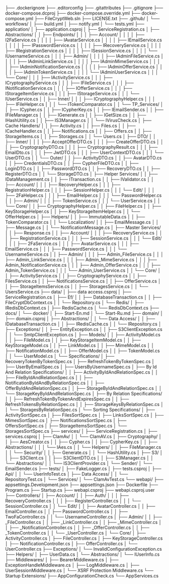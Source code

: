 ├── .dockerignore
├── .editorconfig
├── .gitattributes
├── .gitignore
├── docker-compose.dcproj
├── docker-compose.override.yml
├── docker-compose.yml
├── FileCryptWeb.sln
├── LICENSE.txt
├── .github/
│   └── workflows/
│       ├── build.yml
│       ├── notify.yml
│       └── tests.yml
├── application/
│   ├── application.csproj
│   ├── ServiceRegistration.cs
│   ├── Abstractions/
│   │   ├── Endpoints/
│   │   │   ├── Account/
│   │   │   │   ├── I2FaService.cs
│   │   │   │   ├── IAvatarService.cs
│   │   │   │   ├── IEmailService.cs
│   │   │   │   ├── IPasswordService.cs
│   │   │   │   ├── IRecoveryService.cs
│   │   │   │   ├── IRegistrationService.cs
│   │   │   │   ├── ISessionService.cs
│   │   │   │   └── IUsernameService.cs
│   │   │   ├── Admin/
│   │   │   │   ├── IAdminFileService.cs
│   │   │   │   ├── IAdminLinkService.cs
│   │   │   │   ├── IAdminMimeService.cs
│   │   │   │   ├── IAdminNotificationService.cs
│   │   │   │   ├── IAdminOfferService.cs
│   │   │   │   ├── IAdminTokenService.cs
│   │   │   │   └── IAdminUserService.cs
│   │   │   └── Core/
│   │   │       ├── IActivityService.cs
│   │   │       ├── ICryptographyService.cs
│   │   │       ├── IFileService.cs
│   │   │       ├── INotificationService.cs
│   │   │       ├── IOfferService.cs
│   │   │       ├── IStorageItemService.cs
│   │   │       ├── IStorageService.cs
│   │   │       └── IUserService.cs
│   │   ├── Inner/
│   │   │   ├── ICryptographyHelper.cs
│   │   │   ├── IFileHelper.cs
│   │   │   └── ITokenComparator.cs
│   │   └── TP_Services/
│   │       ├── ICypher.cs
│   │       ├── ICypherKey.cs
│   │       ├── IEmailSender.cs
│   │       ├── IFileManager.cs
│   │       ├── IGenerate.cs
│   │       ├── IGetSize.cs
│   │       ├── IHashUtility.cs
│   │       ├── IS3Manager.cs
│   │       └── IVirusCheck.cs
│   ├── Cache Handlers/
│   │   ├── Activity.cs
│   │   ├── Files.cs
│   │   ├── ICacheHandler.cs
│   │   ├── Notifications.cs
│   │   ├── Offers.cs
│   │   ├── StorageItems.cs
│   │   ├── Storages.cs
│   │   └── Users.cs
│   ├── DTO/
│   │   ├── Inner/
│   │   │   ├── AcceptOfferDTO.cs
│   │   │   ├── CreateOfferDTO.cs
│   │   │   ├── CryptographyDTO.cs
│   │   │   ├── CryptographyResult.cs
│   │   │   ├── EmailDto.cs
│   │   │   ├── JwtDTO.cs
│   │   │   ├── UserContextDTO.cs
│   │   │   └── UserDTO.cs
│   │   └── Outer/
│   │       ├── ActivityDTO.cs
│   │       ├── AvatarDTO.cs
│   │       ├── CredentialsDTO.cs
│   │       ├── CypherFileDTO.cs
│   │       ├── LoginDTO.cs
│   │       ├── PasswordDTO.cs
│   │       ├── RecoveryDTO.cs
│   │       ├── RegisterDTO.cs
│   │       └── StorageDTO.cs
│   ├── Helper Services/
│   │   ├── IDataManagement.cs
│   │   ├── ITransaction.cs
│   │   ├── IValidator.cs
│   │   ├── Account/
│   │   │   ├── RecoveryHelper.cs
│   │   │   ├── RegistrationHelper.cs
│   │   │   ├── SessionHelper.cs
│   │   │   └── Edit/
│   │   │       ├── 2FaHelper.cs
│   │   │       ├── EmailHelper.cs
│   │   │       └── PasswordHelper.cs
│   │   ├── Admin/
│   │   │   ├── TokenService.cs
│   │   │   └── UserService.cs
│   │   └── Core/
│   │       ├── CryptographyHelper.cs
│   │       ├── FileHelper.cs
│   │       ├── KeyStorageHelper.cs
│   │       ├── KeyStorageItemHelper.cs
│   │       └── OfferHelper.cs
│   ├── Helpers/
│   │   ├── ImmutableData.cs
│   │   ├── TokenComparator.cs
│   │   └── Localization/
│   │       ├── EmailMessage.cs
│   │       ├── Message.cs
│   │       └── NotificationMessage.cs
│   ├── Master Services/
│   │   ├── Response.cs
│   │   ├── Account/
│   │   │   ├── RecoveryService.cs
│   │   │   ├── RegistrationService.cs
│   │   │   ├── SessionService.cs
│   │   │   └── Edit/
│   │   │       ├── 2FaService.cs
│   │   │       ├── AvatarService.cs
│   │   │       ├── EmailService.cs
│   │   │       ├── PasswordService.cs
│   │   │       └── UsernameService.cs
│   │   ├── Admin/
│   │   │   ├── Admin_FileService.cs
│   │   │   ├── Admin_LinkService.cs
│   │   │   ├── Admin_MimeService.cs
│   │   │   ├── Admin_NotificationService.cs
│   │   │   ├── Admin_OfferService.cs
│   │   │   ├── Admin_TokenService.cs
│   │   │   └── Admin_UserService.cs
│   │   └── Core/
│   │       ├── ActivityService.cs
│   │       ├── CryptographyService.cs
│   │       ├── FilesService.cs
│   │       ├── NotificationsService.cs
│   │       ├── OfferService.cs
│   │       ├── StorageItemsService.cs
│   │       ├── StoragesService.cs
│   │       └── UsersService.cs
├── data/
│   ├── data access.csproj
│   ├── ServiceRegistration.cs
│   ├── Ef/
│   │   ├── DatabaseTransaction.cs
│   │   ├── FileCryptDbContext.cs
│   │   └── Repository.cs
│   └── Redis/
│       ├── IRedisDbContext.cs
│       ├── RedisCache.cs
│       └── RedisDbContext.cs
├── docs/
│   └── docker/
│       ├── Start-En.md
│       └── Start-Ru.md
├── domain/
│   ├── domain.csproj
│   ├── Abstractions/
│   │   └── Data Access/
│   │       ├── IDatabaseTransaction.cs
│   │       ├── IRedisCache.cs
│   │       └── IRepository.cs
│   ├── Exceptions/
│   │   ├── EntityException.cs
│   │   ├── S3ClientException.cs
│   │   └── SmtpClientException.cs
│   ├── Models/
│   │   ├── ActivityModel.cs
│   │   ├── FileModel.cs
│   │   ├── KeyStorageItemModel.cs
│   │   ├── KeyStorageModel.cs
│   │   ├── LinkModel.cs
│   │   ├── MimeModel.cs
│   │   ├── NotificationModel.cs
│   │   ├── OfferModel.cs
│   │   ├── TokenModel.cs
│   │   └── UserModel.cs
│   └── Specifications/
│       ├── RecoveryTokenByTokenSpec.cs
│       ├── RefreshTokenByTokenSpec.cs
│       ├── UserByEmailSpec.cs
│       ├── UsersByUsernameSpec.cs
│       ├── By Id And Relation Specifications/
│       │   ├── ActivityByIdAndRelationSpec.cs
│       │   ├── FileByIdAndRelationSpec.cs
│       │   ├── NotificationByIdAndByRelationSpec.cs
│       │   ├── OfferByIdAndRelationSpec.cs
│       │   ├── StorageByIdAndRelationSpec.cs
│       │   └── StorageKeyByIdAndRelationSpec.cs
│       ├── By Relation Specifications/
│       │   ├── RefreshTokenByTokenAndExpiresSpec.cs
│       │   ├── RefreshTokensByRelationSpec.cs
│       │   ├── StorageKeysByRelationSpec.cs
│       │   └── StoragesByRelationSpec.cs
│       └── Sorting Specifications/
│           ├── ActivitySortSpec.cs
│           ├── FilesSortSpec.cs
│           ├── LinksSortSpec.cs
│           ├── MimesSortSpec.cs
│           ├── NotificationsSortSpec.cs
│           ├── OffersSortSpec.cs
│           ├── StorageItemsSortSpec.cs
│           └── StoragesSortSpec.cs
├── services/
│   ├── ServiceRegistration.cs
│   ├── services.csproj
│   ├── ClamAv/
│   │   └── ClamAV.cs
│   ├── Cryptography/
│   │   ├── AesCreator.cs
│   │   ├── Cypher.cs
│   │   ├── CypherKey.cs
│   │   ├── Abstractions/
│   │   │   └── IAes.cs
│   │   └── Helpers/
│   │       ├── FileManager.cs
│   │       └── Security/
│   │           ├── Generate.cs
│   │           └── HashUtility.cs
│   ├── S3/
│   │   ├── S3Client.cs
│   │   ├── S3ClientDTO.cs
│   │   ├── S3Manager.cs
│   │   └── Abstractions/
│   │       └── IS3ClientProvider.cs
│   └── Sender/
│       └── EmailSender.cs
├── tests/
│   ├── FakeLogger.cs
│   ├── tests.csproj
│   ├── Api/
│   │   └── UserInfoTest.cs
│   ├── Data Access/
│   │   └── RepositoryTest.cs
│   └── Services/
│       └── ClamAvTest.cs
└── webapi/
    ├── appsettings.Development.json
    ├── appsettings.json
    ├── Dockerfile
    ├── Program.cs
    ├── Startup.cs
    ├── webapi.csproj
    ├── webapi.csproj.user
    ├── Controllers/
    │   ├── Account/
    │   │   ├── Auth/
    │   │   │   ├── RecoveryController.cs
    │   │   │   ├── RegisterController.cs
    │   │   │   └── SessionController.cs
    │   │   └── Edit/
    │   │       ├── AvatarController.cs
    │   │       ├── EmailController.cs
    │   │       ├── PasswordController.cs
    │   │       ├── TwoFaController.cs
    │   │       └── UsernameController.cs
    │   ├── Admin/
    │   │   ├── _FileController.cs
    │   │   ├── _LinkController.cs
    │   │   ├── _MimeController.cs
    │   │   ├── _NotificationController.cs
    │   │   ├── _OfferController.cs
    │   │   ├── _TokenController.cs
    │   │   └── _UserController.cs
    │   └── Core/
    │       ├── ActivityController.cs
    │       ├── FileController.cs
    │       ├── KeyStorageController.cs
    │       ├── NotificationController.cs
    │       ├── OfferController.cs
    │       └── UserController.cs
    ├── Exceptions/
    │   └── InvalidConfigurationException.cs
    ├── Helpers/
    │   ├── UserData.cs
    │   └── Abstractions/
    │       └── IUserInfo.cs
    ├── Middlewares/
    │   ├── BearerMiddleware.cs
    │   ├── ExceptionHandleMiddleware.cs
    │   ├── LogMiddleware.cs
    │   ├── UserSessionMiddleware.cs
    │   └── XSRF Protection Middleware.cs
    └── Startup Extensions/
        ├── AppConfigurationCheck.cs
        └── AppServices.cs
